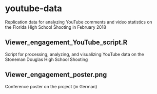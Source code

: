 # youtube-data
Replication data for analyzing YouTube comments and video statistics on the Florida High School Shooting in February 2018

## Viewer_engagement_YouTube_script.R

Script for processing, analyzing, and visualizing YouTube data on the Stoneman Douglas High School Shooting

## Viewer_engagement_poster.png

Conference poster on the project (in German)

